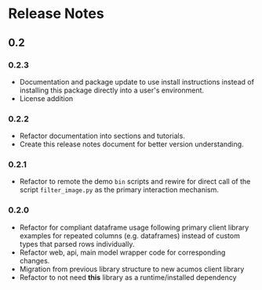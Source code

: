 <!---
.. ===============LICENSE_START=======================================================
.. Acumos
.. ===================================================================================
.. Copyright (C) 2017-2018 AT&T Intellectual Property & Tech Mahindra. All rights reserved.
.. ===================================================================================
.. This Acumos documentation file is distributed by AT&T and Tech Mahindra
.. under the Creative Commons Attribution 4.0 International License (the "License");
.. you may not use this file except in compliance with the License.
.. You may obtain a copy of the License at
..
..      http://creativecommons.org/licenses/by/4.0
..
.. This file is distributed on an "AS IS" BASIS,
.. WITHOUT WARRANTIES OR CONDITIONS OF ANY KIND, either express or implied.
.. See the License for the specific language governing permissions and
.. limitations under the License.
.. ===============LICENSE_END=========================================================
-->

# Release Notes
## 0.2
### 0.2.3
* Documentation and package update to use install instructions instead of installing
  this package directly into a user's environment.
* License addition 

### 0.2.2
* Refactor documentation into sections and tutorials.
* Create this release notes document for better version understanding.

### 0.2.1
* Refactor to remote the demo `bin` scripts and rewire for direct call of the
  script `filter_image.py` as the primary interaction mechanism.

### 0.2.0
* Refactor for compliant dataframe usage following primary client library
  examples for repeated columns (e.g. dataframes) instead of custom types
  that parsed rows individually.
* Refactor web, api, main model wrapper code for corresponding changes.
* Migration from previous library structure to new acumos client library
* Refactor to not need **this** library as a runtime/installed dependency

